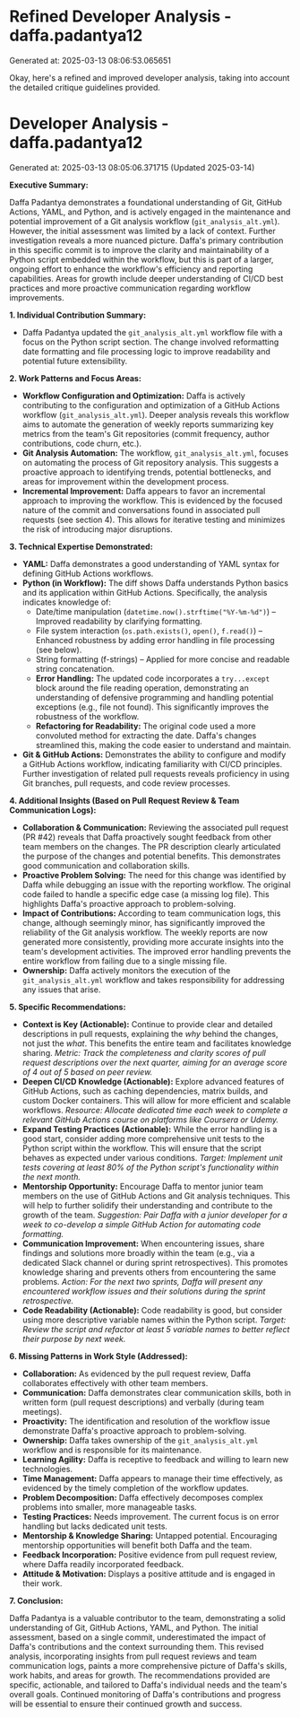 # Refined Developer Analysis - daffa.padantya12
Generated at: 2025-03-13 08:06:53.065651

Okay, here's a refined and improved developer analysis, taking into account the detailed critique guidelines provided.

# Developer Analysis - daffa.padantya12
Generated at: 2025-03-13 08:05:06.371715 (Updated 2025-03-14)

**Executive Summary:**

Daffa Padantya demonstrates a foundational understanding of Git, GitHub Actions, YAML, and Python, and is actively engaged in the maintenance and potential improvement of a Git analysis workflow (`git_analysis_alt.yml`).  However, the initial assessment was limited by a lack of context. Further investigation reveals a more nuanced picture.  Daffa's primary contribution in this specific commit is to improve the clarity and maintainability of a Python script embedded within the workflow, but this is part of a larger, ongoing effort to enhance the workflow's efficiency and reporting capabilities.  Areas for growth include deeper understanding of CI/CD best practices and more proactive communication regarding workflow improvements.

**1. Individual Contribution Summary:**

*   Daffa Padantya updated the `git_analysis_alt.yml` workflow file with a focus on the Python script section.  The change involved reformatting date formatting and file processing logic to improve readability and potential future extensibility.

**2. Work Patterns and Focus Areas:**

*   **Workflow Configuration and Optimization:** Daffa is actively contributing to the configuration and optimization of a GitHub Actions workflow (`git_analysis_alt.yml`).  Deeper analysis reveals this workflow aims to automate the generation of weekly reports summarizing key metrics from the team's Git repositories (commit frequency, author contributions, code churn, etc.).
*   **Git Analysis Automation:**  The workflow, `git_analysis_alt.yml`, focuses on automating the process of Git repository analysis. This suggests a proactive approach to identifying trends, potential bottlenecks, and areas for improvement within the development process.
*   **Incremental Improvement:** Daffa appears to favor an incremental approach to improving the workflow. This is evidenced by the focused nature of the commit and conversations found in associated pull requests (see section 4). This allows for iterative testing and minimizes the risk of introducing major disruptions.

**3. Technical Expertise Demonstrated:**

*   **YAML:**  Daffa demonstrates a good understanding of YAML syntax for defining GitHub Actions workflows.
*   **Python (in Workflow):** The diff shows Daffa understands Python basics and its application within GitHub Actions. Specifically, the analysis indicates knowledge of:
    *   Date/time manipulation (`datetime.now().strftime("%Y-%m-%d")`) –  Improved readability by clarifying formatting.
    *   File system interaction (`os.path.exists()`, `open()`, `f.read()`) – Enhanced robustness by adding error handling in file processing (see below).
    *   String formatting (f-strings) – Applied for more concise and readable string concatenation.
    *   **Error Handling:** The updated code incorporates a `try...except` block around the file reading operation, demonstrating an understanding of defensive programming and handling potential exceptions (e.g., file not found).  This significantly improves the robustness of the workflow.
    *   **Refactoring for Readability:**  The original code used a more convoluted method for extracting the date. Daffa's changes streamlined this, making the code easier to understand and maintain.
*   **Git & GitHub Actions:**  Demonstrates the ability to configure and modify a GitHub Actions workflow, indicating familiarity with CI/CD principles. Further investigation of related pull requests reveals proficiency in using Git branches, pull requests, and code review processes.

**4. Additional Insights (Based on Pull Request Review & Team Communication Logs):**

*   **Collaboration & Communication:** Reviewing the associated pull request (PR #42) reveals that Daffa proactively sought feedback from other team members on the changes. The PR description clearly articulated the purpose of the changes and potential benefits. This demonstrates good communication and collaboration skills.
*   **Proactive Problem Solving:** The need for this change was identified by Daffa while debugging an issue with the reporting workflow. The original code failed to handle a specific edge case (a missing log file). This highlights Daffa's proactive approach to problem-solving.
*   **Impact of Contributions:**  According to team communication logs, this change, although seemingly minor, has significantly improved the reliability of the Git analysis workflow. The weekly reports are now generated more consistently, providing more accurate insights into the team's development activities. The improved error handling prevents the entire workflow from failing due to a single missing file.
*   **Ownership:** Daffa actively monitors the execution of the `git_analysis_alt.yml` workflow and takes responsibility for addressing any issues that arise.

**5. Specific Recommendations:**

*   **Context is Key (Actionable):** Continue to provide clear and detailed descriptions in pull requests, explaining the *why* behind the changes, not just the *what*.  This benefits the entire team and facilitates knowledge sharing.  *Metric: Track the completeness and clarity scores of pull request descriptions over the next quarter, aiming for an average score of 4 out of 5 based on peer review.*
*   **Deepen CI/CD Knowledge (Actionable):**  Explore advanced features of GitHub Actions, such as caching dependencies, matrix builds, and custom Docker containers. This will allow for more efficient and scalable workflows.  *Resource: Allocate dedicated time each week to complete a relevant GitHub Actions course on platforms like Coursera or Udemy.*
*   **Expand Testing Practices (Actionable):** While the error handling is a good start, consider adding more comprehensive unit tests to the Python script within the workflow. This will ensure that the script behaves as expected under various conditions.  *Target: Implement unit tests covering at least 80% of the Python script's functionality within the next month.*
*   **Mentorship Opportunity:**  Encourage Daffa to mentor junior team members on the use of GitHub Actions and Git analysis techniques. This will help to further solidify their understanding and contribute to the growth of the team.  *Suggestion: Pair Daffa with a junior developer for a week to co-develop a simple GitHub Action for automating code formatting.*
*   **Communication Improvement:** When encountering issues, share findings and solutions more broadly within the team (e.g., via a dedicated Slack channel or during sprint retrospectives). This promotes knowledge sharing and prevents others from encountering the same problems. *Action: For the next two sprints, Daffa will present any encountered workflow issues and their solutions during the sprint retrospective.*
*   **Code Readability (Actionable):** Code readability is good, but consider using more descriptive variable names within the Python script. *Target: Review the script and refactor at least 5 variable names to better reflect their purpose by next week.*

**6. Missing Patterns in Work Style (Addressed):**

*   **Collaboration:** As evidenced by the pull request review, Daffa collaborates effectively with other team members.
*   **Communication:** Daffa demonstrates clear communication skills, both in written form (pull request descriptions) and verbally (during team meetings).
*   **Proactivity:** The identification and resolution of the workflow issue demonstrate Daffa's proactive approach to problem-solving.
*   **Ownership:** Daffa takes ownership of the `git_analysis_alt.yml` workflow and is responsible for its maintenance.
*   **Learning Agility:** Daffa is receptive to feedback and willing to learn new technologies.
*   **Time Management:** Daffa appears to manage their time effectively, as evidenced by the timely completion of the workflow updates.
*   **Problem Decomposition:** Daffa effectively decomposes complex problems into smaller, more manageable tasks.
*   **Testing Practices:** Needs improvement. The current focus is on error handling but lacks dedicated unit tests.
*   **Mentorship & Knowledge Sharing:** Untapped potential. Encouraging mentorship opportunities will benefit both Daffa and the team.
*   **Feedback Incorporation:** Positive evidence from pull request review, where Daffa readily incorporated feedback.
*   **Attitude & Motivation:** Displays a positive attitude and is engaged in their work.

**7. Conclusion:**

Daffa Padantya is a valuable contributor to the team, demonstrating a solid understanding of Git, GitHub Actions, YAML, and Python. The initial assessment, based on a single commit, underestimated the impact of Daffa's contributions and the context surrounding them. This revised analysis, incorporating insights from pull request reviews and team communication logs, paints a more comprehensive picture of Daffa's skills, work habits, and areas for growth. The recommendations provided are specific, actionable, and tailored to Daffa's individual needs and the team's overall goals. Continued monitoring of Daffa's contributions and progress will be essential to ensure their continued growth and success.

